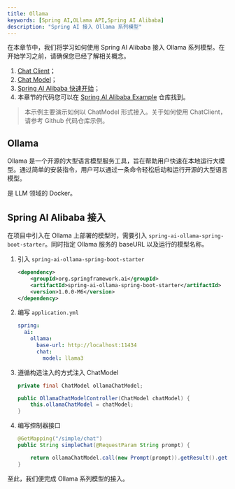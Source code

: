```yaml
---
title: Ollama
keywords: [Spring AI,OLlama API,Spring AI Alibaba]
description: "Spring AI 接入 Ollama 系列模型"
---
```


在本章节中，我们将学习如何使用 Spring AI Alibaba 接入 Ollama 系列模型。在开始学习之前，请确保您已经了解相关概念。

1. [Chat Client](../tutorials/basics/chat-client.md)；
2. [Chat Model](../tutorials/basics/chat-model.md)；
3. [Spring AI Alibaba 快速开始](../get-started.md)；
4. 本章节的代码您可以在 [Spring AI Alibaba Example](https://github.com/springaialibaba/spring-ai-alibaba-examples/tree/main/spring-ai-alibaba-chat-example) 仓库找到。

> 本示例主要演示如何以 ChatModel 形式接入。关于如何使用 ChatClient，请参考 Github 代码仓库示例。

## Ollama

Ollama 是一个开源的大型语言模型服务工具，旨在帮助用户快速在本地运行大模型。通过简单的安装指令，用户可以通过一条命令轻松启动和运行开源的大型语言模型。

是 LLM 领域的 Docker。

## Spring AI Alibaba 接入

在项目中引入在 Ollama 上部署的模型时，需要引入 `spring-ai-ollama-spring-boot-starter`。同时指定 Ollama 服务的 baseURL 以及运行的模型名称。

1. 引入 `spring-ai-ollama-spring-boot-starter`

    ```xml
    <dependency>
        <groupId>org.springframework.ai</groupId>
        <artifactId>spring-ai-ollama-spring-boot-starter</artifactId>
        <version>1.0.0-M6</version>
    </dependency>
    ```

2. 编写 `application.yml`

    ```yaml
    spring:
      ai:
        ollama:
          base-url: http://localhost:11434
          chat:
            model: llama3
    ```

3. 遵循构造注入的方式注入 ChatModel

    ```java
    private final ChatModel ollamaChatModel;

    public OllamaChatModelController(ChatModel chatModel) {
        this.ollamaChatModel = chatModel;
    }
    ```

4. 编写控制器接口

    ```java
    @GetMapping("/simple/chat")
    public String simpleChat(@RequestParam String prompt) {

        return ollamaChatModel.call(new Prompt(prompt)).getResult().getOutput().getText();
    }
    ```

至此，我们便完成 Ollama 系列模型的接入。

